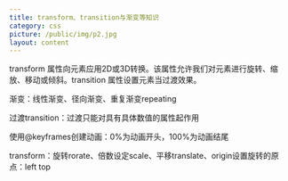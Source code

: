 ```yaml
---
title: transform、transition与渐变等知识
category: css
picture: /public/img/p2.jpg 
layout: content  
---
```


transform 属性向元素应用2D或3D转换。该属性允许我们对元素进行旋转、缩放、移动或倾斜。transition 属性设置元素当过渡效果。

渐变：线性渐变、径向渐变、重复渐变repeating


过渡transition：过渡只能对具有具体数值的属性起作用


使用@keyframes创建动画：0%为动画开头，100%为动画结尾


transform：旋转rorate、倍数设定scale、平移translate、origin设置旋转的原点：left top

